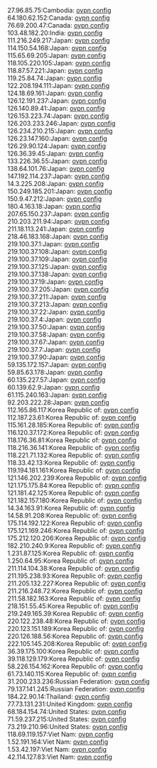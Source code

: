 27.96.85.75:Cambodia: [ovpn config](vpn/27_96_85_75.ovpn)  
64.180.62.152:Canada: [ovpn config](vpn/64_180_62_152.ovpn)  
76.69.200.47:Canada: [ovpn config](vpn/76_69_200_47.ovpn)  
103.48.182.20:India: [ovpn config](vpn/103_48_182_20.ovpn)  
111.216.249.217:Japan: [ovpn config](vpn/111_216_249_217.ovpn)  
114.150.54.168:Japan: [ovpn config](vpn/114_150_54_168.ovpn)  
115.65.69.205:Japan: [ovpn config](vpn/115_65_69_205.ovpn)  
118.105.220.105:Japan: [ovpn config](vpn/118_105_220_105.ovpn)  
118.87.57.221:Japan: [ovpn config](vpn/118_87_57_221.ovpn)  
119.25.84.74:Japan: [ovpn config](vpn/119_25_84_74.ovpn)  
122.208.194.111:Japan: [ovpn config](vpn/122_208_194_111.ovpn)  
124.18.69.161:Japan: [ovpn config](vpn/124_18_69_161.ovpn)  
126.12.191.237:Japan: [ovpn config](vpn/126_12_191_237.ovpn)  
126.140.89.41:Japan: [ovpn config](vpn/126_140_89_41.ovpn)  
126.153.223.74:Japan: [ovpn config](vpn/126_153_223_74.ovpn)  
126.203.233.246:Japan: [ovpn config](vpn/126_203_233_246.ovpn)  
126.234.210.215:Japan: [ovpn config](vpn/126_234_210_215.ovpn)  
126.23.147.160:Japan: [ovpn config](vpn/126_23_147_160.ovpn)  
126.29.90.124:Japan: [ovpn config](vpn/126_29_90_124.ovpn)  
126.36.39.45:Japan: [ovpn config](vpn/126_36_39_45.ovpn)  
133.226.36.55:Japan: [ovpn config](vpn/133_226_36_55.ovpn)  
138.64.101.76:Japan: [ovpn config](vpn/138_64_101_76.ovpn)  
147.192.114.237:Japan: [ovpn config](vpn/147_192_114_237.ovpn)  
14.3.225.208:Japan: [ovpn config](vpn/14_3_225_208.ovpn)  
150.249.185.201:Japan: [ovpn config](vpn/150_249_185_201.ovpn)  
150.9.47.212:Japan: [ovpn config](vpn/150_9_47_212.ovpn)  
180.4.163.18:Japan: [ovpn config](vpn/180_4_163_18.ovpn)  
207.65.150.237:Japan: [ovpn config](vpn/207_65_150_237.ovpn)  
210.203.211.94:Japan: [ovpn config](vpn/210_203_211_94.ovpn)  
211.18.113.241:Japan: [ovpn config](vpn/211_18_113_241.ovpn)  
218.46.183.168:Japan: [ovpn config](vpn/218_46_183_168.ovpn)  
219.100.37.1:Japan: [ovpn config](vpn/219_100_37_1.ovpn)  
219.100.37.108:Japan: [ovpn config](vpn/219_100_37_108.ovpn)  
219.100.37.109:Japan: [ovpn config](vpn/219_100_37_109.ovpn)  
219.100.37.125:Japan: [ovpn config](vpn/219_100_37_125.ovpn)  
219.100.37.138:Japan: [ovpn config](vpn/219_100_37_138.ovpn)  
219.100.37.19:Japan: [ovpn config](vpn/219_100_37_19.ovpn)  
219.100.37.205:Japan: [ovpn config](vpn/219_100_37_205.ovpn)  
219.100.37.211:Japan: [ovpn config](vpn/219_100_37_211.ovpn)  
219.100.37.213:Japan: [ovpn config](vpn/219_100_37_213.ovpn)  
219.100.37.22:Japan: [ovpn config](vpn/219_100_37_22.ovpn)  
219.100.37.4:Japan: [ovpn config](vpn/219_100_37_4.ovpn)  
219.100.37.50:Japan: [ovpn config](vpn/219_100_37_50.ovpn)  
219.100.37.58:Japan: [ovpn config](vpn/219_100_37_58.ovpn)  
219.100.37.67:Japan: [ovpn config](vpn/219_100_37_67.ovpn)  
219.100.37.7:Japan: [ovpn config](vpn/219_100_37_7.ovpn)  
219.100.37.90:Japan: [ovpn config](vpn/219_100_37_90.ovpn)  
59.135.172.157:Japan: [ovpn config](vpn/59_135_172_157.ovpn)  
59.85.63.178:Japan: [ovpn config](vpn/59_85_63_178.ovpn)  
60.135.227.57:Japan: [ovpn config](vpn/60_135_227_57.ovpn)  
60.139.62.9:Japan: [ovpn config](vpn/60_139_62_9.ovpn)  
61.115.240.163:Japan: [ovpn config](vpn/61_115_240_163.ovpn)  
92.203.222.28:Japan: [ovpn config](vpn/92_203_222_28.ovpn)  
112.165.86.117:Korea Republic of: [ovpn config](vpn/112_165_86_117.ovpn)  
112.187.23.61:Korea Republic of: [ovpn config](vpn/112_187_23_61.ovpn)  
115.161.28.185:Korea Republic of: [ovpn config](vpn/115_161_28_185.ovpn)  
116.120.37.172:Korea Republic of: [ovpn config](vpn/116_120_37_172.ovpn)  
118.176.36.81:Korea Republic of: [ovpn config](vpn/118_176_36_81.ovpn)  
118.216.36.141:Korea Republic of: [ovpn config](vpn/118_216_36_141.ovpn)  
118.221.71.132:Korea Republic of: [ovpn config](vpn/118_221_71_132.ovpn)  
118.33.42.13:Korea Republic of: [ovpn config](vpn/118_33_42_13.ovpn)  
119.194.181.161:Korea Republic of: [ovpn config](vpn/119_194_181_161.ovpn)  
121.146.202.239:Korea Republic of: [ovpn config](vpn/121_146_202_239.ovpn)  
121.175.175.84:Korea Republic of: [ovpn config](vpn/121_175_175_84.ovpn)  
121.181.42.125:Korea Republic of: [ovpn config](vpn/121_181_42_125.ovpn)  
121.182.157.180:Korea Republic of: [ovpn config](vpn/121_182_157_180.ovpn)  
14.34.163.91:Korea Republic of: [ovpn config](vpn/14_34_163_91.ovpn)  
14.58.91.208:Korea Republic of: [ovpn config](vpn/14_58_91_208.ovpn)  
175.114.192.122:Korea Republic of: [ovpn config](vpn/175_114_192_122.ovpn)  
175.121.169.246:Korea Republic of: [ovpn config](vpn/175_121_169_246.ovpn)  
175.212.120.206:Korea Republic of: [ovpn config](vpn/175_212_120_206.ovpn)  
182.210.240.9:Korea Republic of: [ovpn config](vpn/182_210_240_9.ovpn)  
1.231.87.125:Korea Republic of: [ovpn config](vpn/1_231_87_125.ovpn)  
1.250.64.95:Korea Republic of: [ovpn config](vpn/1_250_64_95.ovpn)  
211.114.104.38:Korea Republic of: [ovpn config](vpn/211_114_104_38.ovpn)  
211.195.238.93:Korea Republic of: [ovpn config](vpn/211_195_238_93.ovpn)  
211.205.132.227:Korea Republic of: [ovpn config](vpn/211_205_132_227.ovpn)  
211.216.248.72:Korea Republic of: [ovpn config](vpn/211_216_248_72.ovpn)  
211.58.182.163:Korea Republic of: [ovpn config](vpn/211_58_182_163.ovpn)  
218.151.55.45:Korea Republic of: [ovpn config](vpn/218_151_55_45.ovpn)  
219.249.165.39:Korea Republic of: [ovpn config](vpn/219_249_165_39.ovpn)  
220.122.238.48:Korea Republic of: [ovpn config](vpn/220_122_238_48.ovpn)  
220.123.151.189:Korea Republic of: [ovpn config](vpn/220_123_151_189.ovpn)  
220.126.188.56:Korea Republic of: [ovpn config](vpn/220_126_188_56.ovpn)  
222.105.145.208:Korea Republic of: [ovpn config](vpn/222_105_145_208.ovpn)  
36.39.175.100:Korea Republic of: [ovpn config](vpn/36_39_175_100.ovpn)  
39.118.129.179:Korea Republic of: [ovpn config](vpn/39_118_129_179.ovpn)  
58.226.154.162:Korea Republic of: [ovpn config](vpn/58_226_154_162.ovpn)  
61.73.140.115:Korea Republic of: [ovpn config](vpn/61_73_140_115.ovpn)  
31.200.233.236:Russian Federation: [ovpn config](vpn/31_200_233_236.ovpn)  
79.137.141.245:Russian Federation: [ovpn config](vpn/79_137_141_245.ovpn)  
184.22.90.14:Thailand: [ovpn config](vpn/184_22_90_14.ovpn)  
77.73.131.231:United Kingdom: [ovpn config](vpn/77_73_131_231.ovpn)  
68.184.154.74:United States: [ovpn config](vpn/68_184_154_74.ovpn)  
71.59.237.215:United States: [ovpn config](vpn/71_59_237_215.ovpn)  
73.219.210.96:United States: [ovpn config](vpn/73_219_210_96.ovpn)  
118.69.119.157:Viet Nam: [ovpn config](vpn/118_69_119_157.ovpn)  
1.52.191.164:Viet Nam: [ovpn config](vpn/1_52_191_164.ovpn)  
1.53.42.197:Viet Nam: [ovpn config](vpn/1_53_42_197.ovpn)  
42.114.127.83:Viet Nam: [ovpn config](vpn/42_114_127_83.ovpn)  
